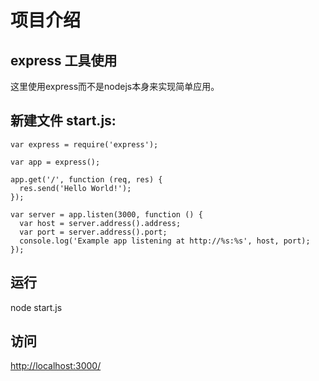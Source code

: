 # 项目介绍

## express 工具使用

这里使用express而不是nodejs本身来实现简单应用。

## 新建文件 start.js:

```
var express = require('express');

var app = express();

app.get('/', function (req, res) {
  res.send('Hello World!');
});

var server = app.listen(3000, function () {
  var host = server.address().address;
  var port = server.address().port;
  console.log('Example app listening at http://%s:%s', host, port);
});
```

## 运行

node start.js

## 访问

[http://localhost:3000/](http://localhost:3000/)
